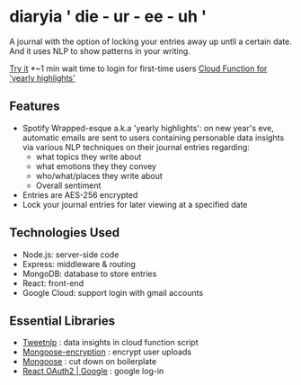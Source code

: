 # diaryia ' die - ur - ee - uh '
A journal with the option of locking your entries away up untli a certain date. And it uses NLP to show patterns in your writing.

[Try it](https://diario-mxz8.onrender.com/) *~1 min wait time to login for first-time users
[Cloud Function for 'yearly highlights'](https://github.com/JadePablo/diario_yearly_email_cloud_function/tree/main)
## Features
- Spotify Wrapped-esque a.k.a 'yearly highlights': on new year's eve, automatic emails are sent to users containing personable data insights via various NLP techniques on their journal entries regarding:
  - what topics they write about
  - what emotions they they convey
  - who/what/places they write about
  - Overall sentiment
- Entries are AES-256 encrypted
- Lock your journal entries for later viewing at a specified date

## Technologies Used
- Node.js: server-side code
- Express: middleware & routing
- MongoDB: database to store entries
- React: front-end
- Google Cloud: support login with gmail accounts

## Essential Libraries
- [Tweetnlp](https://github.com/cardiffnlp/tweetnlp) : data insights in cloud function script
- [Mongoose-encryption](https://www.npmjs.com/package/mongoose-encryption) : encrypt user uploads
- [Mongoose](https://mongoosejs.com/) : cut down on boilerplate
- [React OAuth2 | Google](https://www.npmjs.com/package/@react-oauth/google)  : google log-in
